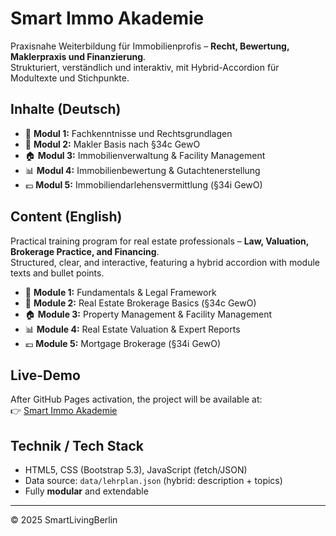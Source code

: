 # Smart Immo Akademie

Praxisnahe Weiterbildung für Immobilienprofis – **Recht, Bewertung, Maklerpraxis und Finanzierung**.  
Strukturiert, verständlich und interaktiv, mit Hybrid-Accordion für Modultexte und Stichpunkte.

## Inhalte (Deutsch)
- 📘 **Modul 1:** Fachkenntnisse und Rechtsgrundlagen  
- 🏢 **Modul 2:** Makler Basis nach §34c GewO  
- 🏠 **Modul 3:** Immobilienverwaltung & Facility Management  
- 📊 **Modul 4:** Immobilienbewertung & Gutachtenerstellung  
- 💶 **Modul 5:** Immobiliendarlehensvermittlung (§34i GewO)

## Content (English)
Practical training program for real estate professionals – **Law, Valuation, Brokerage Practice, and Financing**.  
Structured, clear, and interactive, featuring a hybrid accordion with module texts and bullet points.

- 📘 **Module 1:** Fundamentals & Legal Framework  
- 🏢 **Module 2:** Real Estate Brokerage Basics (§34c GewO)  
- 🏠 **Module 3:** Property Management & Facility Management  
- 📊 **Module 4:** Real Estate Valuation & Expert Reports  
- 💶 **Module 5:** Mortgage Brokerage (§34i GewO)

## Live-Demo
After GitHub Pages activation, the project will be available at:  
👉 [Smart Immo Akademie](https://smartlivingberlin.github.io/smart-immo-akademi/)

## Technik / Tech Stack
- HTML5, CSS (Bootstrap 5.3), JavaScript (fetch/JSON)
- Data source: `data/lehrplan.json` (hybrid: description + topics)
- Fully **modular** and extendable

---
© 2025 SmartLivingBerlin
